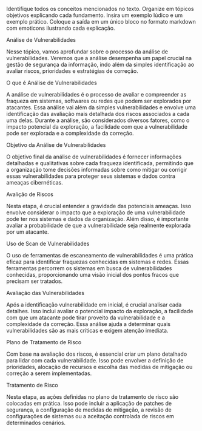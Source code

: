 Identifique todos os conceitos mencionados no texto. Organize em tópicos objetivos explicando cada fundamento. Insira um exemplo lúdico e um exemplo prático. Coloque a saída em um único bloco no formato markdown com emoticons ilustrando cada explicação.

Análise de Vulnerabilidades

Nesse tópico, vamos aprofundar sobre o processo
da análise de vulnerabilidades.
Veremos que a análise desempenha um papel crucial na
gestão de segurança da informação, indo além da
simples identificação ao avaliar riscos, prioridades e
estratégias de correção.

O que é Análise de Vulnerabilidades

A análise de vulnerabilidades é o processo de avaliar e
compreender as fraqueza em sistemas, softwares ou
redes que podem ser explorados por atacantes.
Essa análise vai além da simples
vulnerabilidades e envolve uma
identificação das
avaliação mais
detalhada dos riscos associados a cada uma delas.
Durante a análise, são considerados diversos fatores,
como o impacto potencial da exploração, a facilidade
com que a vulnerabilidade pode ser explorada e a
complexidade da correção.

Objetivo da Análise de Vulnerabilidades

O objetivo final da análise de vulnerabilidades é fornecer
informações detalhadas e qualitativas sobre cada
fraqueza identificada, permitindo que a organização
tome decisões informadas sobre como mitigar ou corrigir
essas vulnerabilidades para proteger seus sistemas e
dados contra ameaças cibernéticas.

Avalição de Riscos

Nesta etapa, é crucial entender a gravidade das
potenciais ameaças. Isso envolve considerar o impacto
que a exploração de uma vulnerabilidade pode ter nos
sistemas e dados da organização.
Além disso, é importante avaliar a probabilidade de que
a vulnerabilidade seja realmente explorada por um
atacante.

Uso de Scan de Vulnerabilidades

O uso de ferramentas de escaneamento de
vulnerabilidades é uma prática eficaz para identificar
fraquezas conhecidas em sistemas e redes.
Essas ferramentas percorrem os sistemas em busca de
vulnerabilidades conhecidas, proporcionando uma visão
inicial dos pontos fracos que precisam ser tratados.

Avaliação das Vulnerabilidades

Após a identificação
vulnerabilidade em
inicial, é crucial analisar cada
detalhes. Isso inclui avaliar o
potencial impacto da exploração, a facilidade com que
um atacante pode tirar proveito da vulnerabilidade e a
complexidade da correção.
Essa análise ajuda a determinar quais vulnerabilidades
são as mais críticas e exigem atenção imediata.

Plano de Tratamento de Risco

Com base na avaliação dos riscos, é essencial criar um
plano detalhado para lidar com cada vulnerabilidade.
Isso pode envolver a definição de prioridades, alocação
de recursos e escolha das medidas de mitigação ou
correção a serem implementadas.


Tratamento de Risco

Nesta etapa, as ações definidas no plano de tratamento
de risco são colocadas em prática.
Isso pode incluir a aplicação de patches de segurança, a
configuração de medidas de mitigação, a revisão de
configurações de sistemas ou a aceitação controlada de
riscos em determinados cenários.